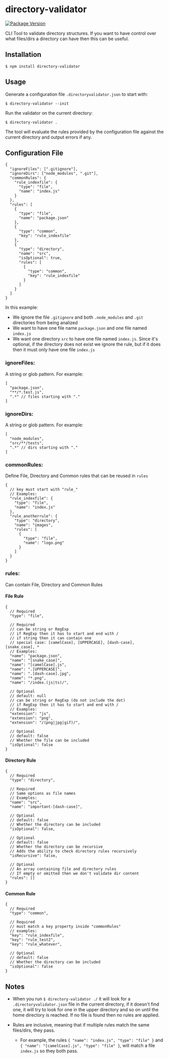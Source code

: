 # directory-validator

[![Package Version](https://img.shields.io/npm/v/directory-validator.svg)](https://www.npmjs.com/package/directory-validator)

CLI Tool to validate directory structures.
If you want to have control over what files/dirs a directory can have then this can be useful.

## Installation

```
$ npm install directory-validator
```

## Usage

Generate a configuration file `.directoryvalidator.json` to start with:

```
$ directory-validator --init
```

Run the validator on the current directory:

```
$ directory-validator .
```

The tool will evaluate the rules provided by the configuration file against the current directory and output errors if any.

## Configuration File

```jsonc
{
  "ignoreFiles": [".gitignore"],
  "ignoreDirs": ["node_modules", ".git"],
  "commonRules": {
    "rule_indexfile": {
      "type": "file",
      "name": "index.js"
    }
  },
  "rules": [
    {
      "type": "file",
      "name": "package.json"
    },
    {
      "type": "common",
      "key": "rule_indexfile"
    },
    {
      "type": "directory",
      "name": "src",
      "isOptional": true,
      "rules": [
        {
          "type": "common",
          "key": "rule_indexfile"
        }
      ]
    }
  ]
}
```

In this example:

- We ignore the file `.gitignore` and both `.node_modules` and `.git` directories from being analized
- We want to have one file name `package.json` and one file named `index.js`
- We want one directory `src` to have one file named `index.js`. Since it's optional,
  if the directory does not exist we ignore the rule, but if it does then it must only
  have one file `index.js`

### ignoreFiles:

A string or glob pattern. For example:

```jsonc
[
  "package.json",
  "**/*.test.js",
  ".*" // files starting with "."
]
```

### ignoreDirs:

A string or glob pattern. For example:

```jsonc
[
  "node_modules",
  "src/**/tests",
  ".*" // dirs starting with "."
]
```

### commonRules:

Define File, Directory and Common rules that can be reused in `rules`

```jsonc
{
  // key must start with "rule_"
  // Examples:
  "rule_indexfile": {
    "type": "file",
    "name": "index.js"
  },
  "rule_anotherrule": {
    "type": "directory",
    "name": "images",
    "rules": [
      {
        "type": "file",
        "name": "logo.png"
      }
    ]
  }
}
```

### rules:

Can contain File, Directory and Common Rules

#### File Rule

```jsonc
{
  // Required
  "type": "file",

  // Required
  // can be string or RegExp
  // if RegExp then it has to start and end with /
  // if string then it can contain one
  // special case: [camelCase], [UPPERCASE], [dash-case], [snake_case], *
  // Examples:
  "name": "package.json",
  "name": "[snake_case]",
  "name": "[camelCase].js",
  "name": ".[UPPERCASE]",
  "name": ".[dash-case].jpg",
  "name": "*.png",
  "name": "/index.(js|ts)/",

  // Optional
  // default: null
  // can be string or RegExp (do not include the dot)
  // if RegExp then it has to start and end with /
  // Examples:
  "extension": "js",
  "extension": "png",
  "extension": "/(png|jpg|gif)/",

  // Optional
  // default: false
  // Whether the file can be included
  "isOptional": false
}
```

#### Directory Rule

```jsonc
{
  // Required
  "type": "directory",

  // Required
  // Same options as file names
  // Examples:
  "name": "src",
  "name": "important-[dash-case]",

  // Optional
  // default: false
  // Whether the directory can be included
  "isOptional": false,

  // Optional
  // default: false
  // Whether the directory can be recursive
  // Adds the ability to check directory rules recursively
  "isRecursive": false,

  // Optional
  // An array containing file and directory rules
  // If empty or omitted then we don't validate dir content
  "rules": []
}
```

#### Common Rule

```jsonc
{
  // Required
  "type": "common",

  // Required
  // must match a key property inside "commonRules"
  // examples:
  "key": "rule_indexfile",
  "key": "rule_test2",
  "key": "rule_whatever",

  // Optional
  // default: false
  // Whether the directory can be included
  "isOptional": false
}
```

## Notes

- When you run `$ directory-validator ./` it will look for a `.directoryvalidator.json` file in the current directory, if it doesn't find one, it will try to look for one in the upper directory and so on until the home directory is reached. If no file is found then no rules are applied.

- Rules are inclusive, meaning that if multiple rules match the same files/dirs, they pass.
  - For example, the rules `{ "name": "index.js", "type": "file" }` and `{ "name": "[camelCase].js", "type": "file" }`, will match a file `index.js` so they both pass.
